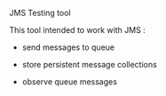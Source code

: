 JMS Testing tool

This tool intended to work with JMS :

- send messages to queue

- store persistent message collections

- observe queue messages